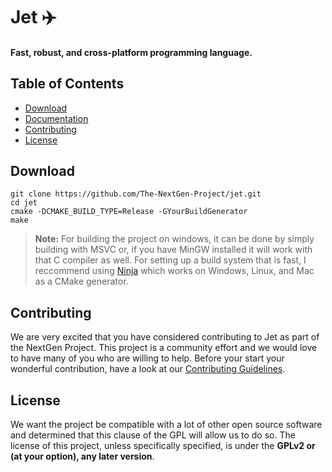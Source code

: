 # Jet ✈️
#### Fast, robust, and cross-platform programming language. 

Table of Contents
-----------------

* [Download](#download)
* [Documentation](https://github.com/The-NextGen-Project/jet/blob/main/CONTRIBUTING.md)
* [Contributing](#contributing)
* [License](#license)

Download 
---------
```
git clone https://github.com/The-NextGen-Project/jet.git
cd jet
cmake -DCMAKE_BUILD_TYPE=Release -GYourBuildGenerator
make
```
> **Note:** For building the project on windows, it can be done by simply building with MSVC or, if you have MinGW installed it will work with that C compiler as well. For setting up a build system that is fast, I reccommend using [Ninja](https://ninja-build.org/) which works on Windows, Linux, and Mac as a CMake generator.


Contributing
-------------
We are very excited that you have considered contributing to Jet as part of the NextGen Project. This project is a community effort
and we would love to have many of you who are willing to help. Before your start your wonderful contribution, have a look at our
[Contributing Guidelines](https://github.com/The-NextGen-Project/jet/blob/main/CONTRIBUTING.md).

License
----------
We want the project be compatible with a lot of other open source software and determined that
this clause of the GPL will allow us to do so. 
The license of this project, unless specifically specified, is under the **GPLv2 or (at your option), any later version**.
